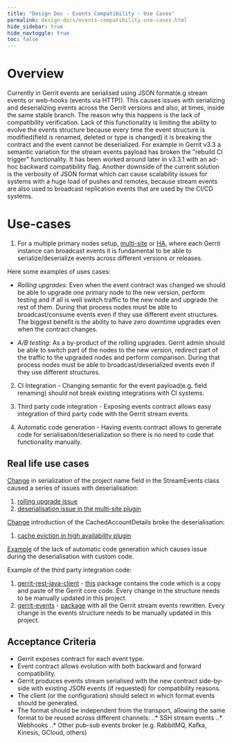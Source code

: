 ```yaml
---
title: "Design Doc - Events Compatibility - Use Cases"
permalink: design-docs/events-compatibility-use-cases.html
hide_sidebar: true
hide_navtoggle: true
toc: false
---
```


# Overview

Currently in Gerrit events are serialised using JSON format(e.g stream events or
web-hooks (events via HTTP)). This causes issues with serializing and deserializing
events across the Gerrit versions and also, at times, inside the same stable branch.
The reason why this happens is the lack of compatibility verification.
Lack of this functionality is limiting the ability to evolve the events structure
because every time the event structure is modified(field is renamed, deleted or type
is changed) it is breaking the contract and the event cannot be deserialized. For example
in Gerrit v3.3 a semantic variation for the stream events payload has broken the
"rebuild CI trigger" functionality. It has been worked around later in v3.3.1 with an
ad-hoc backward compatibility flag. Another downside of the current solution is the
verbosity of JSON format which can cause scalability issues for systems with a huge
load of pushes and remotes, because stream events are also used to broadcast replication
events that are used by the CI/CD systems.

# Use-cases

1. For a multiple primary nodes setup, [multi-site](https://gerrit.googlesource.com/plugins/multi-site/) or [HA](https://gerrit.googlesource.com/plugins/high-availability/),
where each Gerrit instance can broadcast events it is fundamental to be able to
serialize/deserialize events across different versions or releases.

Here some examples of uses cases:

* _Rolling upgrades:_ Even when the event contract was changed we should be able to
upgrade one primary node to the new version, perform testing and if all is well
switch traffic to the new node and upgrade the rest of them. During that process
nodes must be able to broadcast/consume events even if they use different event
structures. The biggest benefit is the ability to have zero downtime upgrades even
when the contract changes.

* _A/B testing:_ As a by-product of the rolling upgrades. Gerrit admin should be
able to switch part of the nodes to the new version, redirect part of the traffic
to the upgraded nodes and perform comparison.  During that process nodes must be
able to broadcast/deserialized events even if they use different structures.

2. CI Integration - Changing semantic for the event payload(e.g. field renaming)
should not break existing integrations with CI systems.

3. Third party code integration - Exposing events contract allows easy integration
of third party code with the Gerrit stream events.

4. Automatic code generation - Having events contract allows to generate code for
serialisation/deserialization so there is no need to code that functionality manually.

## Real life use cases

[Change](https://gerrit-review.googlesource.com/c/gerrit/+/79952) in serialization of the project name field in the StreamEvents class
caused a series of issues with deserialisation:
1. [rolling upgrade issue](https://bugs.chromium.org/p/gerrit/issues/detail?id=13825)
2. [deserialisation issue in the multi-site plugin](https://bugs.chromium.org/p/gerrit/issues/detail?id=11902)

[Change](https://gerrit-review.googlesource.com/c/gerrit/+/260992) introduction of the CachedAccountDetails broke the deserialisation:
1. [cache eviction in high availability plugin](https://bugs.chromium.org/p/gerrit/issues/detail?id=13811)

[Example](https://bugs.chromium.org/p/gerrit/issues/detail?id=12315) of the lack of automatic code generation which causes issue during the
deserialisation with custom code.

Example of the third party integration code:
1. [gerrit-rest-java-client](https://github.com/uwolfer/gerrit-rest-java-client) - [this](https://github.com/uwolfer/gerrit-rest-java-client/tree/master/src/main/java/com/google/gerrit/extensions/common) package contains the code which is a copy and paste
of the Gerrit core code. Every change in the structure needs to be manually updated in
this project.
2. [gerrit-events](https://github.com/sonyxperiadev/gerrit-events) - [package](https://github.com/sonyxperiadev/gerrit-events/tree/master/src/main/java/com/sonymobile/tools/gerrit/gerritevents/dto/events) with all the Gerrit stream events rewritten. Every change in the events structure needs to be manually updated in
this project.

## <a id="acceptance-criteria"> Acceptance Criteria

* Gerrit exposes contract for each event type.
* Event contract allows evolution with both backward and forward compatibility.
* Gerrit produces events stream serialised with the new contract side-by-side with
existing JSON events (if requested) for compatibility reasons.
* The client (or the configuration) should select in which format events
should be generated.
* The format should be independent from the transport, allowing the same format to
be reused across different channels:
..* SSH stream events
..* Webhooks
..* Other pub-sub events broker (e.g. RabbitMQ, Kafka, Kinesis, GCloud, others)
